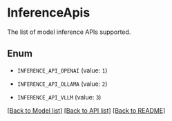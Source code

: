 # InferenceApis

The list of model inference APIs supported.

## Enum

* `INFERENCE_API_OPENAI` (value: `1`)

* `INFERENCE_API_OLLAMA` (value: `2`)

* `INFERENCE_API_VLLM` (value: `3`)

[[Back to Model list]](../README.md#documentation-for-models) [[Back to API list]](../README.md#documentation-for-api-endpoints) [[Back to README]](../README.md)


